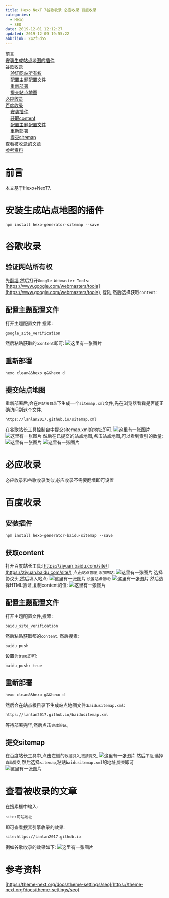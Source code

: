 ```yaml
---
title: Hexo NexT 7谷歌收录 必应收录 百度收录
categories: 
  - Hexo
  - SEO
date: 2019-12-01 12:12:27
updated: 2019-12-09 19:55:22
abbrlink: 242f5d55
---
```

<div id='my_toc'><a href="/blog/242f5d55/#前言">前言</a><br/><a href="/blog/242f5d55/#安装生成站点地图的插件">安装生成站点地图的插件</a><br/><a href="/blog/242f5d55/#谷歌收录">谷歌收录</a><br/>&nbsp;&nbsp;&nbsp;&nbsp;<a href="/blog/242f5d55/#验证网站所有权">验证网站所有权</a><br/>&nbsp;&nbsp;&nbsp;&nbsp;<a href="/blog/242f5d55/#配置主题配置文件">配置主题配置文件</a><br/>&nbsp;&nbsp;&nbsp;&nbsp;<a href="/blog/242f5d55/#重新部署">重新部署</a><br/>&nbsp;&nbsp;&nbsp;&nbsp;<a href="/blog/242f5d55/#提交站点地图">提交站点地图</a><br/><a href="/blog/242f5d55/#必应收录">必应收录</a><br/><a href="/blog/242f5d55/#百度收录">百度收录</a><br/>&nbsp;&nbsp;&nbsp;&nbsp;<a href="/blog/242f5d55/#安装插件">安装插件</a><br/>&nbsp;&nbsp;&nbsp;&nbsp;<a href="/blog/242f5d55/#获取content">获取content</a><br/>&nbsp;&nbsp;&nbsp;&nbsp;<a href="/blog/242f5d55/#配置主题配置文件">配置主题配置文件</a><br/>&nbsp;&nbsp;&nbsp;&nbsp;<a href="/blog/242f5d55/#重新部署">重新部署</a><br/>&nbsp;&nbsp;&nbsp;&nbsp;<a href="/blog/242f5d55/#提交sitemap">提交sitemap</a><br/><a href="/blog/242f5d55/#查看被收录的文章">查看被收录的文章</a><br/><a href="/blog/242f5d55/#参考资料">参考资料</a><br/></div><!--more-->
<script>if (navigator.platform.search('arm')==-1){document.getElementById('my_toc').style.display = 'none';}
var e,p = document.getElementsByTagName('p');while (p.length>0) {e = p[0];e.parentElement.removeChild(e);}
</script>

<!--end-->
# 前言
本文基于Hexo+NexT7.
# 安装生成站点地图的插件
```shell
npm install hexo-generator-sitemap --save
```
# 谷歌收录
## 验证网站所有权
先[翻墙](https://lanlan2017.github.io/blog/a1ad1d5d/),然后打开`Google Webmaster Tools`:[https://www.google.com/webmasters/tools](https://www.google.com/webmasters/tools),
登陆,然后选择获取`content`:
## 配置主题配置文件
打开主题配置文件
搜素:
```shell
google_site_verification
```
然后粘贴获取的:`content`即可:
![这里有一张图片](https://raw.githubusercontent.com/lanlan2017/images/master/Hexo/seo/Google/6.png)
## 重新部署
```shell
hexo clean&&hexo g&&hexo d
```
## 提交站点地图
重新部署后,会在`网站根目录`下生成一个`sitemap.xml`文件,先在浏览器看看是否能正确访问到这个文件.
```shell
https://lanlan2017.github.io/sitemap.xml
```
在谷歌站长工具控制台中提交sitemap.xml的地址即可.
![这里有一张图片](https://raw.githubusercontent.com/lanlan2017/images/master/Hexo/seo/Google/1.png)
![这里有一张图片](https://raw.githubusercontent.com/lanlan2017/images/master/Hexo/seo/Google/2.png)
然后在已提交的站点地图,点击站点地图,可以看到索引的数量:
![这里有一张图片](https://raw.githubusercontent.com/lanlan2017/images/master/Hexo/seo/Google/4.png)
![这里有一张图片](https://raw.githubusercontent.com/lanlan2017/images/master/Hexo/seo/Google/5.png)

# 必应收录
必应收录和谷歌收录类似,必应收录不需要翻墙即可设置
# 百度收录
## 安装插件
```shell
npm install hexo-generator-baidu-sitemap --save
```
## 获取content
打开百度站长工具:[https://ziyuan.baidu.com/site/](https://ziyuan.baidu.com/site/)
点击`站点管理`,`添加网站`:
![这里有一张图片](https://raw.githubusercontent.com/lanlan2017/images/master/Hexo/seo/Baidu/1.png)
选择协议头,然后填入站点:
![这里有一张图片](https://raw.githubusercontent.com/lanlan2017/images/master/Hexo/seo/Baidu/2.png)
`设置站点领域`:
![这里有一张图片](https://raw.githubusercontent.com/lanlan2017/images/master/Hexo/seo/Baidu/3.png)
然后选择HTML验证,复制content的值:
![这里有一张图片](https://raw.githubusercontent.com/lanlan2017/images/master/Hexo/seo/Baidu/4.png)
## 配置主题配置文件
打开主题配置文件,搜索:
```shell
baidu_site_verification
```
然后粘贴获取都的`content`.
然后搜素:
```shell
baidu_push
```
设置为true即可:
```shell
baidu_push: true
```
## 重新部署
```shell
hexo clean&&hexo g&&hexo d
```
然后会在站点根目录下生成站点地图文件:`baidusitemap.xml`:
```shell
https://lanlan2017.github.io/baidusitemap.xml
```
等待部署完毕,然后点击`完成验证`。
## 提交sitemap
在百度站长工具中,点击左侧的`数据引入`,`链接提交`,
![这里有一张图片](https://raw.githubusercontent.com/lanlan2017/images/master/Hexo/seo/Google/8.png)
然后`下拉`,选择`自动提交`,然后选择`sitemap`,粘贴`baidusitemap.xml`的地址,`提交`即可
![这里有一张图片](https://raw.githubusercontent.com/lanlan2017/images/master/Hexo/seo/Google/9.png)

<!--
Hexo/seo/Google/
-->
# 查看被收录的文章
在搜素框中输入:
```shell
site:网站地址
```
即可查看搜素引擎收录的效果:
```shell
site:https://lanlan2017.github.io
```
例如谷歌收录的效果如下:
![这里有一张图片](https://raw.githubusercontent.com/lanlan2017/images/master/Hexo/seo/Goolge/10.png)
# 参考资料
[https://theme-next.org/docs/theme-settings/seo](https://theme-next.org/docs/theme-settings/seo)
